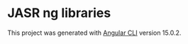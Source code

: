 # JASR ng libraries

This project was generated with [Angular CLI](https://github.com/angular/angular-cli) version 15.0.2.
